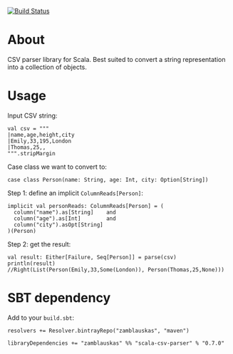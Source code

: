 [![Build Status](https://travis-ci.org/zamblauskas/scala-csv-parser.svg?branch=master)](https://travis-ci.org/zamblauskas/scala-csv-parser)

About
==============================
CSV parser library for Scala.
Best suited to convert a string representation into a collection of objects.

Usage
==============================

Input CSV string:
```
val csv = """
|name,age,height,city
|Emily,33,195,London
|Thomas,25,,
""".stripMargin
```
Case class we want to convert to:
```
case class Person(name: String, age: Int, city: Option[String])
```

Step 1: define an implicit `ColumnReads[Person]`:
```
implicit val personReads: ColumnReads[Person] = (
  column("name").as[String]    and
  column("age").as[Int]        and
  column("city").asOpt[String]
)(Person)
```

Step 2: get the result:
```
val result: Either[Failure, Seq[Person]] = parse(csv)
println(result)
//Right(List(Person(Emily,33,Some(London)), Person(Thomas,25,None)))
```

SBT dependency
==============================

Add to your `build.sbt`:

```
resolvers += Resolver.bintrayRepo("zamblauskas", "maven")

libraryDependencies += "zamblauskas" %% "scala-csv-parser" % "0.7.0"
```
